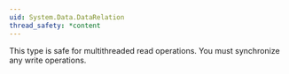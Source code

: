 ```yaml
---
uid: System.Data.DataRelation
thread_safety: *content
---
```


This type is safe for multithreaded read operations. You must synchronize any write operations.



